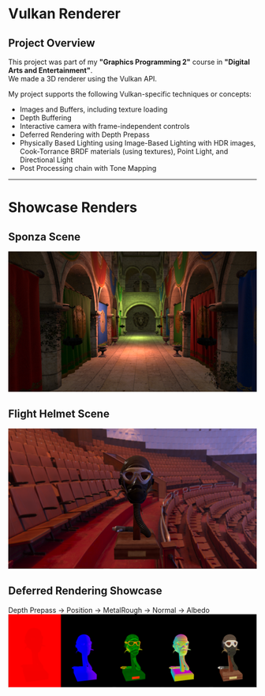 # Vulkan Renderer

## Project Overview
This project was part of my **"Graphics Programming 2"** course in **"Digital Arts and Entertainment"**.  
We made a 3D renderer using the Vulkan API.  

My project supports the following Vulkan-specific techniques or concepts:

- Images and Buffers, including texture loading  
- Depth Buffering  
- Interactive camera with frame-independent controls  
- Deferred Rendering with Depth Prepass  
- Physically Based Lighting using Image-Based Lighting with HDR images, Cook-Torrance BRDF materials (using textures), Point Light, and Directional Light  
- Post Processing chain with Tone Mapping  

---

# Showcase Renders

## Sponza Scene
![Sponza](ReadMeAssets/Sponza.png)

## Flight Helmet Scene
![Flight Helmet](ReadMeAssets/FlightHelmet.png)

## Deferred Rendering Showcase
Depth Prepass → Position → MetalRough → Normal → Albedo  
![Deferred Rendering](ReadMeAssets/DefferedRendering.PNG)
